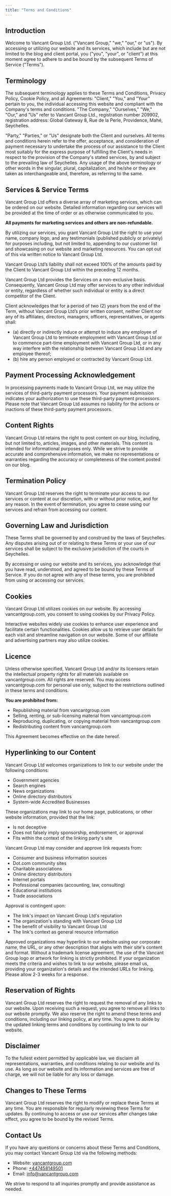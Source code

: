 ```yaml
---
title: "Terms and Conditions"
---
```


## Introduction

Welcome to Vancant Group Ltd. ("Vancant Group," "we," "our," or "us"). By accessing or utilizing our website and its services, which include but are not limited to the blog and client portal, you ("you", "your", or "client") at this moment agree to adhere to and be bound by the subsequent Terms of Service ("Terms").

## Terminology

The subsequent terminology applies to these Terms and Conditions, Privacy Policy, Cookie Policy, and all Agreements: "Client," "You," and "Your" pertain to you, the individual accessing this website and compliant with the Company's terms and conditions. "The Company," "Ourselves," "We," "Our," and "Us" refer to Vancant Group Ltd., registration number 209902, registration address: Global Gateway 8, Rue de la Perle, Providence, Mahé, Seychelles.

"Party," "Parties," or "Us" designate both the Client and ourselves. All terms and conditions herein refer to the offer, acceptance, and consideration of payment necessary to undertake the process of our assistance to the Client most suitably for the express purpose of fulfilling the Client's needs in respect to the provision of the Company's stated services, by and subject to the prevailing law of Seychelles. Any usage of the above terminology or other words in the singular, plural, capitalization, and he/she or they are taken as interchangeable and, therefore, as referring to the same.

## Services & Service Terms

Vancant Group Ltd offers a diverse array of marketing services, which can be ordered on our website. Detailed information regarding our services will be provided at the time of order or as otherwise communicated to you.

**All payments for marketing services and others are non-refundable.**

By utilizing our services, you grant Vancant Group Ltd the right to use your name, company logo, and any testimonials (published publicly or privately) for purposes including, but not limited to, appending to our customer list and showcasing on our website and marketing resources. You can opt out of this via written notice to Vancant Group Ltd.

Vancant Group Ltd’s liability shall not exceed 100% of the amounts paid by the Client to Vancant Group Ltd within the preceding 12 months.

Vancant Group Ltd provides the Services on a non-exclusive basis. Consequently, Vancant Group Ltd may offer services to any other individual or entity, regardless of whether such individual or entity is a direct competitor of the Client.

Client acknowledges that for a period of two (2) years from the end of the Term, without Vancant Group Ltd’s prior written consent, neither Client nor any of its affiliates, directors, managers, officers, representatives, or agents shall:

- (a) directly or indirectly induce or attempt to induce any employee of Vancant Group Ltd to terminate employment with Vancant Group Ltd or to commence part-time employment with Vancant Group Ltd, or in any way interfere with the relationship between Vancant Group Ltd and any employee thereof;
- (b) hire any person employed or contracted by Vancant Group Ltd.

## Payment Processing Acknowledgement

In processing payments made to Vancant Group Ltd, we may utilize the services of third-party payment processors. Your payment submission indicates your authorization to use these third-party payment processors. Please note that Vancant Group Ltd assumes no liability for the actions or inactions of these third-party payment processors.

## Content Rights

Vancant Group Ltd retains the right to post content on our blog, including, but not limited to, articles, images, and other materials. This content is intended for informational purposes only. While we strive to provide accurate and comprehensive information, we make no representations or warranties regarding the accuracy or completeness of the content posted on our blog.

## Termination Policy

Vancant Group Ltd reserves the right to terminate your access to our services or content at our discretion, with or without prior notice, and for any reason. In the event of termination, you agree to cease using our services and refrain from accessing our content.

## Governing Law and Jurisdiction

These Terms shall be governed by and construed by the laws of Seychelles. Any disputes arising out of or relating to these Terms or your use of our services shall be subject to the exclusive jurisdiction of the courts in Seychelles.

By accessing or using our website and its services, you acknowledge that you have read, understood, and agreed to be bound by these Terms of Service. If you do not agree with any of these terms, you are prohibited from using or accessing our services.

## Cookies

Vancant Group Ltd utilizes cookies on our website. By accessing vancantgroup.com, you consent to using cookies by our Privacy Policy.

Interactive websites widely use cookies to enhance user experience and facilitate certain functionalities. Cookies allow us to retrieve user details for each visit and streamline navigation on our website. Some of our affiliate and advertising partners may also utilize cookies.

## Licence

Unless otherwise specified, Vancant Group Ltd and/or its licensors retain the intellectual property rights for all materials available on vancantgroup.com. All rights are reserved. You may access vancantgroup.com for personal use only, subject to the restrictions outlined in these terms and conditions.

**You are prohibited from:**

- Republishing material from vancantgroup.com
- Selling, renting, or sub-licensing material from vancantgroup.com
- Reproducing, duplicating, or copying material from vancantgroup.com
- Redistributing content from vancantgroup.com

This Agreement becomes effective on the date hereof.

## Hyperlinking to our Content

Vancant Group Ltd welcomes organizations to link to our website under the following conditions:

- Government agencies
- Search engines
- News organizations
- Online directory distributors
- System-wide Accredited Businesses

These organizations may link to our home page, publications, or other website information, provided that the link:

- Is not deceptive
- Does not falsely imply sponsorship, endorsement, or approval
- Fits within the context of the linking party's site

Vancant Group Ltd may consider and approve link requests from:

- Consumer and business information sources
- Dot.com community sites
- Charitable associations
- Online directory distributors
- Internet portals
- Professional companies (accounting, law, consulting)
- Educational institutions
- Trade associations

Approval is contingent upon:

- The link's impact on Vancant Group Ltd's reputation
- The organization's standing with Vancant Group Ltd
- The benefit of visibility to Vancant Group Ltd
- The link's context as general resource information

Approved organizations may hyperlink to our website using our corporate name, the URL, or any other description that aligns with their site's content and format. Without a trademark license agreement, the use of the Vancant Group logo or artwork for linking is strictly prohibited. If your organization meets the criteria and wishes to link to our website, please email us, providing your organization's details and the intended URLs for linking. Please allow 2-3 weeks for a response.

## Reservation of Rights

Vancant Group Ltd reserves the right to request the removal of any links to our website. Upon receiving such a request, you agree to remove all links to our website promptly. We also reserve the right to amend these terms and conditions, including our linking policy, at any time. You agree to abide by the updated linking terms and conditions by continuing to link to our website.

## Disclaimer

To the fullest extent permitted by applicable law, we disclaim all representations, warranties, and conditions relating to our website and its use. As long as our website and its information and services are free of charge, we will not be liable for any loss or damage.

## Changes to These Terms

Vancant Group Ltd reserves the right to modify or replace these Terms at any time. You are responsible for regularly reviewing these Terms for updates. By continuing to access or use our services after changes take effect, you agree to be bound by the revised Terms.

## Contact Us

If you have any questions or concerns about these Terms and Conditions, you may contact Vancant Group Ltd via the following methods:

- Website: [vancantgroup.com](http://vancantgroup.com)
- Phone: [+447458149501](tel:+447458149501)
- Email: [info@vancantgroup.com](mailto:info@vancantgroup.com)

We strive to respond to all inquiries promptly and provide assistance as needed.
